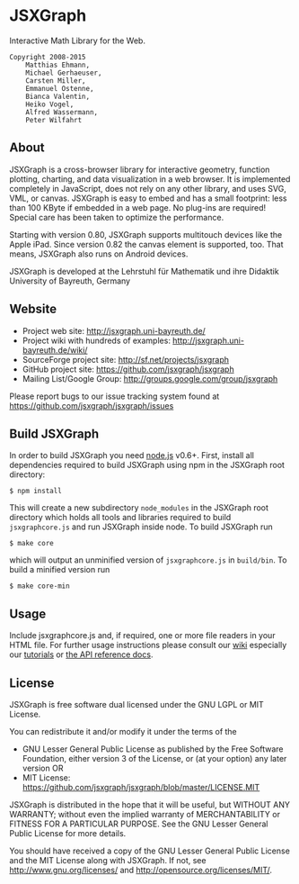 JSXGraph
========

Interactive Math Library for the Web.

    Copyright 2008-2015
        Matthias Ehmann,
        Michael Gerhaeuser,
        Carsten Miller,
        Emmanuel Ostenne,
        Bianca Valentin,
        Heiko Vogel,
        Alfred Wassermann,
        Peter Wilfahrt

About
-----

JSXGraph is a cross-browser library for interactive geometry, function plotting,
charting, and data visualization in a web browser. It is implemented completely
in JavaScript, does not rely on any other library, and uses SVG, VML, or canvas.
JSXGraph is easy to embed and has a small footprint: less than 100 KByte if
embedded in a web page. No plug-ins are required! Special care has been taken
to optimize the performance.

Starting with version 0.80, JSXGraph supports multitouch devices like the Apple
iPad. Since version 0.82 the canvas element is supported, too. That means,
JSXGraph also runs on Android devices.

JSXGraph is developed at the
Lehrstuhl für Mathematik und ihre Didaktik
University of Bayreuth, Germany


Website
-------

* Project web site: http://jsxgraph.uni-bayreuth.de/
* Project wiki with hundreds of examples: http://jsxgraph.uni-bayreuth.de/wiki/
* SourceForge project site: http://sf.net/projects/jsxgraph
* GitHub project site: https://github.com/jsxgraph/jsxgraph
* Mailing List/Google Group: http://groups.google.com/group/jsxgraph

Please report bugs to our issue tracking system found at
https://github.com/jsxgraph/jsxgraph/issues


Build JSXGraph
--------------

In order to build JSXGraph you need [node.js](http://nodejs.org/) v0.6+. First, install all
dependencies required to build JSXGraph using npm in the JSXGraph root directory:

    $ npm install

This will create a new subdirectory ```node_modules``` in the JSXGraph root directory which holds
all tools and libraries required to build ```jsxgraphcore.js``` and run JSXGraph inside node. To build
JSXGraph run

    $ make core

which will output an unminified version of ```jsxgraphcore.js``` in ```build/bin```. To build a minified
version run

    $ make core-min


Usage
-----

Include jsxgraphcore.js and, if required, one or more file readers in your HTML
file. For further usage instructions please consult our [wiki](http://jsxgraph.uni-bayreuth.de/wiki/)
especially our [tutorials](http://jsxgraph.uni-bayreuth.de/wiki/index.php/Documentation)
or [the API reference docs](http://jsxgraph.uni-bayreuth.de/docs/).


License
-------

JSXGraph is free software dual licensed under the GNU LGPL or MIT License.

You can redistribute it and/or modify it under the terms of the

  * GNU Lesser General Public License as published by
    the Free Software Foundation, either version 3 of the License, or
    (at your option) any later version
  OR
  * MIT License: https://github.com/jsxgraph/jsxgraph/blob/master/LICENSE.MIT

JSXGraph is distributed in the hope that it will be useful,
but WITHOUT ANY WARRANTY; without even the implied warranty of
MERCHANTABILITY or FITNESS FOR A PARTICULAR PURPOSE.  See the
GNU Lesser General Public License for more details.

You should have received a copy of the GNU Lesser General Public License and
the MIT License along with JSXGraph. If not, see <http://www.gnu.org/licenses/>
and <http://opensource.org/licenses/MIT/>.
